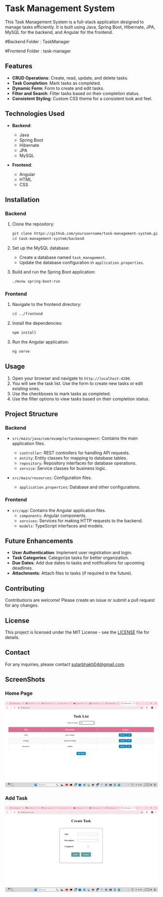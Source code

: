 

# Task Management System

This Task Management System is a full-stack application designed to manage tasks efficiently. It is built using Java, Spring Boot, Hibernate, JPA, MySQL for the backend, and Angular for the frontend.

#Backend Folder : TaskManager

#Frontend Folder : task-manager

## Features

- **CRUD Operations**: Create, read, update, and delete tasks.
- **Task Completion**: Mark tasks as completed.
- **Dynamic Form**: Form to create and edit tasks.
- **Filter and Search**: Filter tasks based on their completion status.
- **Consistent Styling**: Custom CSS theme for a consistent look and feel.

## Technologies Used

- **Backend**:
  - Java
  - Spring Boot
  - Hibernate
  - JPA
  - MySQL

- **Frontend**:
  - Angular
  - HTML
  - CSS

## Installation

### Backend

1. Clone the repository:
    ```bash
    git clone https://github.com/yourusername/task-management-system.git
    cd task-management-system/backend
    ```

2. Set up the MySQL database:
    - Create a database named `task_management`.
    - Update the database configuration in `application.properties`.

3. Build and run the Spring Boot application:
    ```bash
    ./mvnw spring-boot:run
    ```

### Frontend

1. Navigate to the frontend directory:
    ```bash
    cd ../frontend
    ```

2. Install the dependencies:
    ```bash
    npm install
    ```

3. Run the Angular application:
    ```bash
    ng serve
    ```

## Usage

1. Open your browser and navigate to `http://localhost:4200`.
2. You will see the task list. Use the form to create new tasks or edit existing ones.
3. Use the checkboxes to mark tasks as completed.
4. Use the filter options to view tasks based on their completion status.

## Project Structure

### Backend

- `src/main/java/com/example/taskmanagement`: Contains the main application files.
  - `controller`: REST controllers for handling API requests.
  - `entity`: Entity classes for mapping to database tables.
  - `repository`: Repository interfaces for database operations.
  - `service`: Service classes for business logic.

- `src/main/resources`: Configuration files.
  - `application.properties`: Database and other configurations.

### Frontend

- `src/app`: Contains the Angular application files.
  - `components`: Angular components.
  - `services`: Services for making HTTP requests to the backend.
  - `models`: TypeScript interfaces and models.

## Future Enhancements

- **User Authentication**: Implement user registration and login.
- **Task Categories**: Categorize tasks for better organization.
- **Due Dates**: Add due dates to tasks and notifications for upcoming deadlines.
- **Attachments**: Attach files to tasks (if required in the future).

## Contributing

Contributions are welcome! Please create an issue or submit a pull request for any changes.

## License

This project is licensed under the MIT License - see the [LICENSE](LICENSE) file for details.

## Contact

For any inquiries, please contact sutarbhakti04@gmail.com.

<h2> ScreenShots</h2>
<h3>Home Page</h3>
<img src ="./ScreenShots/Home_Page.png"></img>
<br>

<h3>Add Task</h3>
<img src = "./ScreenShots/Add_Task.png"></img>
<br>

